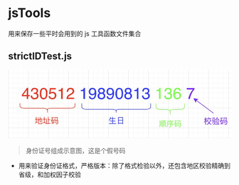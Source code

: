 # jsTools
用来保存一些平时会用到的 js 工具函数文件集合  

## strictIDTest.js  

![idNum](./images/id.jpg)  

> 身份证号组成示意图，这是个假号码
 
- 用来验证身份证格式，严格版本：除了格式检验以外，还包含地区校验精确到省级，和加权因子校验
